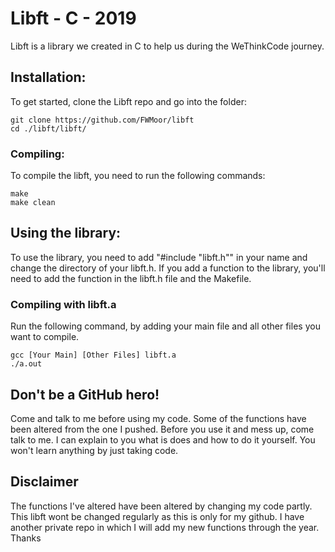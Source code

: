 # Libft - C - 2019
Libft is a library we created in C to help us during the WeThinkCode journey.

## Installation:

To get started, clone the Libft repo and go into the folder:

```
git clone https://github.com/FWMoor/libft
cd ./libft/libft/
```
### Compiling:

To compile the libft, you need to run the following commands:

```
make
make clean
```

## Using the library:

To use the library, you need to add "#include "libft.h"" in your name and change the directory of your libft.h.
If you add a function to the library, you'll need to add the function in the libft.h file and the Makefile.

### Compiling with libft.a

Run the following command, by adding your main file and all other files you want to compile.

```
gcc [Your Main] [Other Files] libft.a
./a.out
```

## Don't be a GitHub hero!
Come and talk to me before using my code. Some of the functions have been altered from the one I pushed.
Before you use it and mess up, come talk to me.
I can explain to you what is does and how to do it yourself.
You won't learn anything by just taking code.

## Disclaimer
The functions I've altered have been altered by changing my code partly. This libft wont be changed regularly as this is only 
for my github. I have another private repo in which I will add my new functions through the year. Thanks
